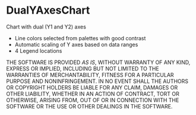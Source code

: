 # DualYAxesChart
Chart with dual (Y1 and Y2) axes
- Line colors selected from palettes with good contrast
- Automatic scaling of Y axes based on data ranges
- 4 Legend locations


THE SOFTWARE IS PROVIDED *AS IS*, WITHOUT WARRANTY OF ANY KIND, EXPRESS OR 
IMPLIED, INCLUDING BUT NOT LIMITED TO THE WARRANTIES OF MERCHANTABILITY, 
FITNESS FOR A PARTICULAR PURPOSE AND NONINFRINGEMENT. IN NO EVENT SHALL THE 
AUTHORS OR COPYRIGHT HOLDERS BE LIABLE FOR ANY CLAIM, DAMAGES OR OTHER 
LIABILITY, WHETHER IN AN ACTION OF CONTRACT, TORT OR OTHERWISE, ARISING FROM,
OUT OF OR IN CONNECTION WITH THE SOFTWARE OR THE USE OR OTHER DEALINGS IN
THE SOFTWARE.
